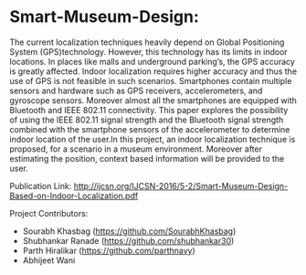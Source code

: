 # Smart-Museum-Design:

The current localization techniques heavily depend on Global Positioning System (GPS)technology. However, this technology has its limits in indoor locations. In places like malls and underground parking’s, the GPS accuracy is greatly affected. Indoor localization requires higher accuracy and thus the use of GPS is not feasible in such scenarios. Smartphones contain multiple sensors and hardware such as GPS receivers, accelerometers, and gyroscope sensors. Moreover almost all the smartphones are equipped with Bluetooth and IEEE 802.11 connectivity. This paper explores the possibility of using the IEEE 802.11 signal strength and the Bluetooth signal strength combined with the smartphone sensors of the accelerometer to determine indoor location of the user.In this project, an indoor localization technique is proposed, for a scenario in a museum environment. Moreover after estimating the position, context based information will be provided to the user. 

Publication Link: http://ijcsn.org/IJCSN-2016/5-2/Smart-Museum-Design-Based-on-Indoor-Localization.pdf

Project Contributors: 
- Sourabh Khasbag (https://github.com/SourabhKhasbag)
- Shubhankar Ranade (https://github.com/shubhankar30)
- Parth Hiralikar (https://github.com/parthnavy)
- Abhijeet Wani 
